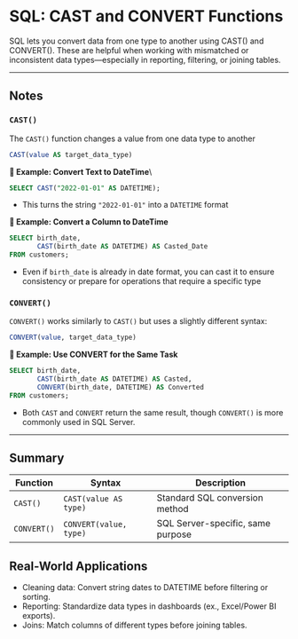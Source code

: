 # SQL: CAST and CONVERT Functions
SQL lets you convert data from one type to another using CAST() and CONVERT(). These are helpful when working with mismatched or inconsistent data types—especially in reporting, filtering, or joining tables.

---

## Notes
### `CAST()`
The `CAST()` function changes a value from one data type to another
```sql
CAST(value AS target_data_type)
```

**📌 Example: Convert Text to DateTime**\
```sql
SELECT CAST("2022-01-01" AS DATETIME);
```
- This turns the string `"2022-01-01"` into a `DATETIME` format

**📌 Example: Convert a Column to DateTime**
```sql
SELECT birth_date,
       CAST(birth_date AS DATETIME) AS Casted_Date
FROM customers;
```
- Even if `birth_date` is already in date format, you can cast it to ensure consistency or prepare for operations that require a specific type

### `CONVERT()`
`CONVERT()` works similarly to `CAST()` but uses a slightly different syntax:
```sql
CONVERT(value, target_data_type)
```

**📌 Example: Use CONVERT for the Same Task**
```sql
SELECT birth_date,
       CAST(birth_date AS DATETIME) AS Casted,
       CONVERT(birth_date, DATETIME) AS Converted
FROM customers;
```
-  Both `CAST` and `CONVERT` return the same result, though `CONVERT()` is more commonly used in SQL Server.

---

## Summary
| Function    | Syntax                 | Description                       |
| ----------- | ---------------------- | --------------------------------- |
| `CAST()`    | `CAST(value AS type)`  | Standard SQL conversion method    |
| `CONVERT()` | `CONVERT(value, type)` | SQL Server-specific, same purpose |

## Real-World Applications
- Cleaning data: Convert string dates to DATETIME before filtering or sorting.
- Reporting: Standardize data types in dashboards (ex., Excel/Power BI exports).
- Joins: Match columns of different types before joining tables.
